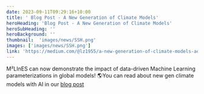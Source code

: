 ```yaml
---
date: 2023-09-11T09:29:16+10:00
title: ' Blog Post - A New Generation of Climate Models'
heroHeading: 'Blog Post - A New Generation of Climate Models'
heroSubHeading: ''
heroBackground: ''
thumbnail:  'images/news/SSH.png'
images: ['images/news/SSH.png']
link: 'https://medium.com/@lz1955/a-new-generation-of-climate-models-aefd851d47bd'
---
```


M²LInES can now demonstrate the impact of data-driven Machine Learning parameterizations in global models!
🌎You can read about new gen climate models with AI in our [blog post](http://tinyurl.com/4u2sfybh)
